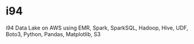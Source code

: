 # i94
i94 Data Lake on AWS using EMR, Spark, SparkSQL, Hadoop, Hive, UDF, Boto3, Python, Pandas, Matplotlib, S3
